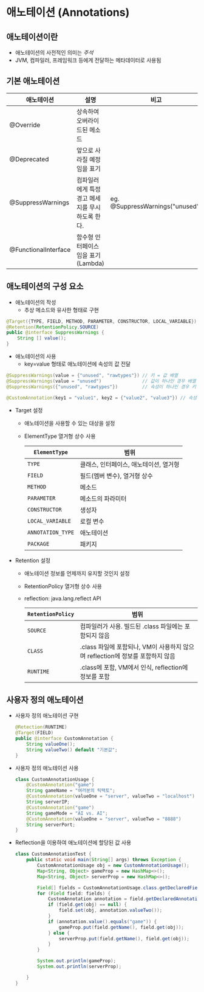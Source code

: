 # 애노테이션 (Annotations)

## 애노테이션이란

- 애노테이션의 사전적인 의미는 _주석_
- JVM, 컴파일러, 프레임워크 등에게 전달하는 메타데이터로 사용됨

## 기본 애노테이션

| 애노테이션 | 설명 | 비고 |
|-----------|------|-----|
|@Override  | 상속하여 오버라이드된 메소드 | |
|@Deprecated | 앞으로 사라질 예정임을 표기 | |
|@SuppressWarnings | 컴파일러에게 특정 경고 메세지를 무시하도록 한다. | eg. @SuppressWarnings("unused") |
|@FunctionalInterface | 함수형 인터페이스임을 표기 (Lambda) | |

## 애노테이션의 구성 요소

- 애노테이션의 작성
  - 추상 메소드와 유사한 형태로 구현

```java
@Target({TYPE, FIELD, METHOD, PARAMETER, CONSTRUCTOR, LOCAL_VARIABLE}) // 메타 애노테이션
@Retention(RetentionPolicy.SOURCE)                                     // 메타 애노테이션
public @interface SuppressWarnings {                                   // 애노테이션 선언
    String [] value();                                                 // 애노테이션 속성
}
```

- 애노테이션의 사용
  - key=value 형태로 애노테이션에 속성의 값 전달

```java
@SuppressWarnings(value = {"unused", "rawtypes"}) // 키 = 값 배열
@SuppressWarnings(value = "unused")               // 값이 하나인 경우 배열 생략 가능
@SuppressWarnings({"unused", "rawtypes"})         // 속성이 하나인 경우 키 생략 가능

@CustomAnnotation(key1 = "value1", key2 = {"value2", "value3"}) // 속성이 여러개인 경우 키를 여러개 사용
```

- Target 설정
  - 애노테이션을 사용할 수 있는 대상을 설정
  - ElementType 열거형 상수 사용

    | `ElementType` | 범위 |
    |--------|------|
    |`TYPE` | 클래스, 인터페이스, 애노테이션, 열거형 |
    |`FIELD` | 필드(멤버 변수), 열거형 상수 |
    |`METHOD` | 메소드 |
    | `PARAMETER` | 메소드의 파라미터 |
    | `CONSTRUCTOR` | 생성자 |
    | `LOCAL_VARIABLE` | 로컬 변수 |
    | `ANNOTATION_TYPE` | 애노테이션 |
    | `PACKAGE` | 패키지 |

- Retention 설정
  - 애노테이션 정보를 언제까지 유지할 것인지 설정
  - RetentionPolicy 열거형 상수 사용
  - reflection: java.lang.reflect API

    | `RetentionPolicy` | 범위 |
    |------------------|------|
    | `SOURCE` | 컴파일러가 사용. 빌드된 .class 파일에는 포함되지 않음 |
    | `CLASS` | .class 파일에 포함되나, VM이 사용하지 않으며 reflection에 정보를 포함하지 않음 |
    | `RUNTIME` | .class에 포함, VM에서 인식, reflection에 정보를 포함 |

## 사용자 정의 애노테이션

- 사용자 정의 애노테이션 구현

  ```java
  @Retection(RUNTIME)
  @Target(FIELD)
  public @interface CustomAnnotation {
      String valueOne();
      String valueTwo() default "기본값";
  }
  ```

- 사용자 정의 애노테이션 사용

  ```java
  class CustomAnnotationUsage {
      @CustomAnnotation("game")
      String gameName = "여러분의 틱택토";
      @CustomAnnotation(valueOne = "server", valueTwo = "localhost")
      String serverIP;
      @CustomAnnotation("game")
      String gameMode = "AI vs. AI";
      @CustomAnnotation(valueOne = "server", valueTwo = "8888")
      String serverPort;
  }
  ```
  
- Reflection을 이용하여 애노테이션에 할당된 값 사용

  ```java
  class CustomAnnotationTest {
      public static void main(String[] args) throws Exception {
          CustomAnnotationUsage obj = new CustomAnnotationUsage();
          Map<String, Object> gameProp = new HashMap<>();
          Map<String, Object> serverProp = new HashMap<>();

          Field[] fields = CustomAnnotationUsage.class.getDeclaredFields();
          for (Field field: fields) {
              CustomAnnotation annotation = field.getDeclaredAnnotation(annotation.class);
              if (field.get(obj) == null) {
                  field.set(obj, annotation.valueTwo());
              }
              if (annotation.value().equals("game")) {
                  gameProp.put(field.getName(), field.get(obj));
              } else {
                  serverProp.put(field.getName(), field.get(obj));
              }
          }

          System.out.println(gameProp);
          System.out.println(serverProp);

      }
  }
  ```